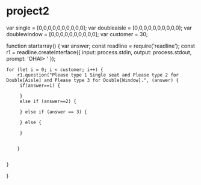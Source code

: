 # project2

var single = [0,0,0,0,0,0,0,0,0,0];
var doubleaisle = [0,0,0,0,0,0,0,0,0,0];
var doublewindow = [0,0,0,0,0,0,0,0,0,0];
var customer = 30;
 


function startarray() {
    var answer;
    const readline = require('readline');
const r1 = readline.createInterface({
input: process.stdin,
output: process.stdout,
prompt: 'OHAI> '
});

    for (let i = 0; i < customer; i++) {
        r1.question("Please type 1 Single seat and Please type 2 for Double[Aisle] and Please type 3 for Double[Window].", (answer) {
         if(answer==1) {
             
         } 
         else if (answer==2) {
             
         } else if (answer == 3) {
             
         } else {
             
         }
             
         
        }
       
        
    }
    
}
